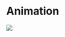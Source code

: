 # Animation

![](https://github.com/zdrjsonn/Animation/blob/master/TabBarItemAnimation/tabBarItemAnimation.mov.gif)



